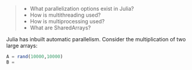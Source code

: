 

>* What parallelization options exist in Julia?
>* How is multithreading used? 
>* How is multiprocessing used?
>* What are SharedArrays?

Julia has inbuilt automatic parallelism. Consider the multiplication of two large arrays:

```julia
A = rand(10000,10000)
B = 